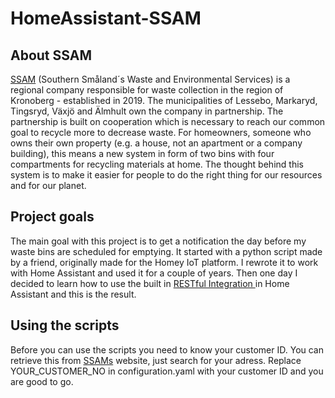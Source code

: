 # HomeAssistant-SSAM

## About SSAM
[SSAM](https://ssam.se/om-ssam/learn-more-about-waste-collection.html) (Southern Småland´s Waste and Environmental Services) is a regional company responsible for waste collection in the region of Kronoberg - established in 2019. The municipalities of Lessebo, Markaryd, Tingsryd, Växjö and Älmhult own the company in partnership. The partnership is built on cooperation which is necessary to reach our common goal to recycle more to decrease waste. For homeowners, someone who owns their own property (e.g. a house, not an apartment or a company building), this means a new system in form of two bins with four compartments for recycling materials at home. The thought behind this system is to make it easier for people to do the right thing for our resources and for our planet.

## Project goals
The main goal with this project is to get a notification the day before my waste bins are scheduled for emptying. It started with a python script made by a friend, originally made for the Homey IoT platform. I rewrote it to work with Home Assistant and used it for a couple of years. Then one day I decided to learn how to use the built in [RESTful Integration ](https://www.home-assistant.io/integrations/rest/) in Home Assistant and this is the result.

## Using the scripts
Before you can use the scripts you need to know your customer ID. You can retrieve this from [SSAMs](https://ssam.se/mitt-ssam/hamtdagar.html) website, just search for your adress. Replace YOUR_CUSTOMER_NO in configuration.yaml with your customer ID and you are good to go.
